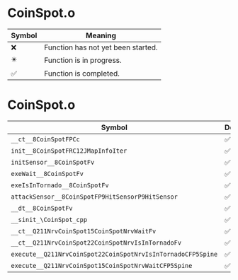 # CoinSpot.o
| Symbol | Meaning 
| ------------- | ------------- 
| :x: | Function has not yet been started. 
| :eight_pointed_black_star: | Function is in progress. 
| :white_check_mark: | Function is completed. 


# CoinSpot.o
| Symbol | Decompiled? |
| ------------- | ------------- |
| `__ct__8CoinSpotFPCc` | :white_check_mark: |
| `init__8CoinSpotFRC12JMapInfoIter` | :white_check_mark: |
| `initSensor__8CoinSpotFv` | :white_check_mark: |
| `exeWait__8CoinSpotFv` | :white_check_mark: |
| `exeIsInTornado__8CoinSpotFv` | :white_check_mark: |
| `attackSensor__8CoinSpotFP9HitSensorP9HitSensor` | :white_check_mark: |
| `__dt__8CoinSpotFv` | :white_check_mark: |
| `__sinit_\CoinSpot_cpp` | :white_check_mark: |
| `__ct__Q211NrvCoinSpot15CoinSpotNrvWaitFv` | :white_check_mark: |
| `__ct__Q211NrvCoinSpot22CoinSpotNrvIsInTornadoFv` | :white_check_mark: |
| `execute__Q211NrvCoinSpot22CoinSpotNrvIsInTornadoCFP5Spine` | :white_check_mark: |
| `execute__Q211NrvCoinSpot15CoinSpotNrvWaitCFP5Spine` | :white_check_mark: |
